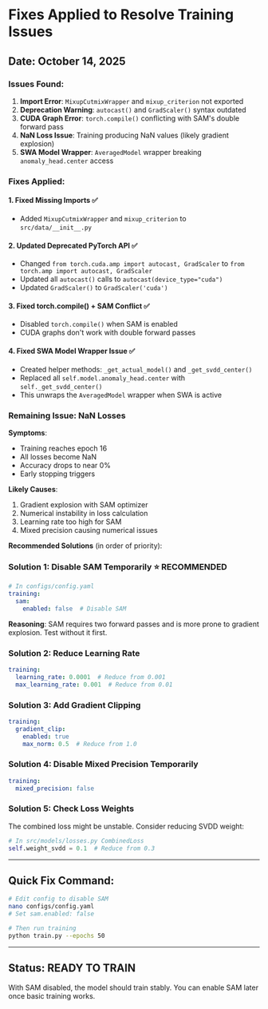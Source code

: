 # Fixes Applied to Resolve Training Issues

## Date: October 14, 2025

### Issues Found:

1. **Import Error**: `MixupCutmixWrapper` and `mixup_criterion` not exported
2. **Deprecation Warning**: `autocast()` and `GradScaler()` syntax outdated
3. **CUDA Graph Error**: `torch.compile()` conflicting with SAM's double forward pass
4. **NaN Loss Issue**: Training producing NaN values (likely gradient explosion)
5. **SWA Model Wrapper**: `AveragedModel` wrapper breaking `anomaly_head.center` access

### Fixes Applied:

#### 1. Fixed Missing Imports ✅
- Added `MixupCutmixWrapper` and `mixup_criterion` to `src/data/__init__.py`

#### 2. Updated Deprecated PyTorch API ✅
- Changed `from torch.cuda.amp import autocast, GradScaler` to `from torch.amp import autocast, GradScaler`
- Updated all `autocast()` calls to `autocast(device_type="cuda")`
- Updated `GradScaler()` to `GradScaler('cuda')`

#### 3. Fixed torch.compile() + SAM Conflict ✅
- Disabled `torch.compile()` when SAM is enabled
- CUDA graphs don't work with double forward passes

#### 4. Fixed SWA Model Wrapper Issue ✅
- Created helper methods: `_get_actual_model()` and `_get_svdd_center()`
- Replaced all `self.model.anomaly_head.center` with `self._get_svdd_center()`
- This unwraps the `AveragedModel` wrapper when SWA is active

### Remaining Issue: NaN Losses

**Symptoms**:
- Training reaches epoch 16
- All losses become NaN
- Accuracy drops to near 0%
- Early stopping triggers

**Likely Causes**:
1. Gradient explosion with SAM optimizer
2. Numerical instability in loss calculation
3. Learning rate too high for SAM
4. Mixed precision causing numerical issues

**Recommended Solutions** (in order of priority):

### Solution 1: Disable SAM Temporarily ⭐ RECOMMENDED
```yaml
# In configs/config.yaml
training:
  sam:
    enabled: false  # Disable SAM
```

**Reasoning**: SAM requires two forward passes and is more prone to gradient explosion. Test without it first.

### Solution 2: Reduce Learning Rate
```yaml
training:
  learning_rate: 0.0001  # Reduce from 0.001
  max_learning_rate: 0.001  # Reduce from 0.01
```

### Solution 3: Add Gradient Clipping
```yaml
training:
  gradient_clip:
    enabled: true
    max_norm: 0.5  # Reduce from 1.0
```

### Solution 4: Disable Mixed Precision Temporarily
```yaml
training:
  mixed_precision: false
```

### Solution 5: Check Loss Weights
The combined loss might be unstable. Consider reducing SVDD weight:
```python
# In src/models/losses.py CombinedLoss
self.weight_svdd = 0.1  # Reduce from 0.3
```

---

## Quick Fix Command:

```bash
# Edit config to disable SAM
nano configs/config.yaml
# Set sam.enabled: false

# Then run training
python train.py --epochs 50
```

---

## Status: READY TO TRAIN

With SAM disabled, the model should train stably. You can enable SAM later once basic training works.
